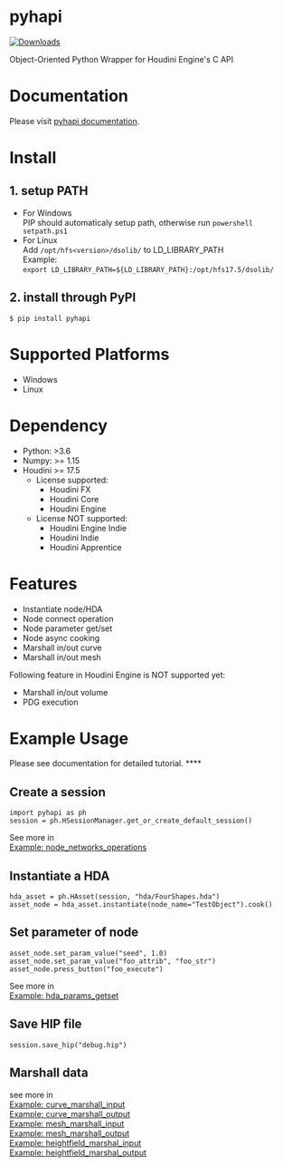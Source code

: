 # pyhapi
[![Downloads](https://pepy.tech/badge/pyhapi)](https://pepy.tech/project/pyhapi)

Object-Oriented Python Wrapper for Houdini Engine's C API

# Documentation  

Please visit [pyhapi documentation](https://pyhapi.readthedocs.io).  

# Install  
## 1. setup PATH  
* For Windows  
PIP should automaticaly setup path, otherwise run ```powershell setpath.ps1```  
* For Linux  
Add ```/opt/hfs<version>/dsolib/``` to LD_LIBRARY_PATH  
Example:  
```export LD_LIBRARY_PATH=${LD_LIBRARY_PATH}:/opt/hfs17.5/dsolib/```  

## 2. install through PyPI  
```$ pip install pyhapi```

# Supported Platforms  
* Windows  
* Linux  

# Dependency  
* Python: >3.6  
* Numpy: >= 1.15 
* Houdini >= 17.5
  * License supported:
    * Houdini FX
    * Houdini Core
    * Houdini Engine
  * License NOT supported:
    * Houdini Engine Indie
    * Houdini Indie
    * Houdini Apprentice

# Features
* Instantiate node/HDA  
* Node connect operation  
* Node parameter get/set  
* Node async cooking   
* Marshall in/out curve  
* Marshall in/out mesh  
  
Following feature in Houdini Engine is NOT supported yet:  
* Marshall in/out volume  
* PDG execution

# Example Usage  

Please see documentation for detailed tutorial.  ****

## Create a session  
```
import pyhapi as ph
session = ph.HSessionManager.get_or_create_default_session()
```
See more in  
[Example: node_networks_operations](https://github.com/maajor/pyhapi/blob/master/examples/node_networks_operations.py) 

## Instantiate a HDA  
```
hda_asset = ph.HAsset(session, "hda/FourShapes.hda")
asset_node = hda_asset.instantiate(node_name="TestObject").cook()
```

## Set parameter of node  
```
asset_node.set_param_value("seed", 1.0)
asset_node.set_param_value("foo_attrib", "foo_str")
asset_node.press_button("foo_execute")
```
See more in  
[Example: hda_params_getset](https://github.com/maajor/pyhapi/blob/master/examples/hda_params_getset.py)  

## Save HIP file  
```
session.save_hip("debug.hip")
```

## Marshall data
see more in   
[Example: curve_marshall_input](https://github.com/maajor/pyhapi/blob/master/examples/curve_marshall_input.py)  
[Example: curve_marshall_output](https://github.com/maajor/pyhapi/blob/master/examples/curve_marshall_output.py)  
[Example: mesh_marshall_input](https://github.com/maajor/pyhapi/blob/master/examples/mesh_marshall_input.py)  
[Example: mesh_marshall_output](https://github.com/maajor/pyhapi/blob/master/examples/mesh_marshall_output.py)  
[Example: heightfield_marshal_input](https://github.com/maajor/pyhapi/blob/master/examples/heightfield_marshall_input.py)  
[Example: heightfield_marshal_output](https://github.com/maajor/pyhapi/blob/master/examples/heightfield_marshall_output.py)  


